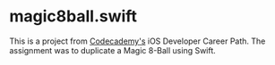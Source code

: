 # magic8ball.swift
This is a project from [Codecademy's](https://codecademy.com) iOS Developer Career Path. The assignment was to duplicate a Magic 8-Ball using Swift.
